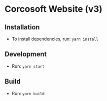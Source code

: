 # Corcosoft Website (v3)

## Installation

* To install dependencies, run: `yarn install`


## Development

* Run: `yarn start`


## Build

* Run: `yarn build`
